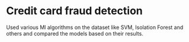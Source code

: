 # Credit card fraud detection 
Used various Ml algorithms on the dataset like SVM, Isolation Forest and others and compared the models based on their results.
